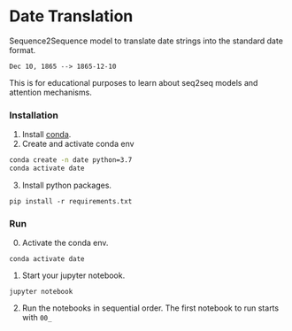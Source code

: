 # Date Translation
Sequence2Sequence model to translate date strings into the standard date format.
```
Dec 10, 1865 --> 1865-12-10
```
This is for educational purposes to learn about seq2seq models and attention mechanisms.

### Installation
1. Install <a href="https://docs.conda.io/en/latest/">conda</a>.
2. Create and activate conda env
```bash
conda create -n date python=3.7
conda activate date
```
3. Install python packages.
```
pip install -r requirements.txt
```

### Run
0. Activate the conda env.
```
conda activate date
```
1. Start your jupyter notebook.
```
jupyter notebook
```
2. Run the notebooks in sequential order. The first notebook to run starts with `00_`
